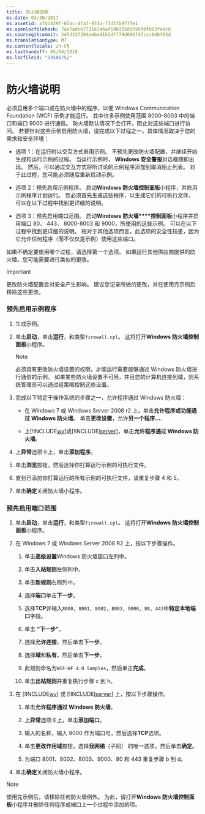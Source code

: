 ```yaml
---
title: 防火墙说明
ms.date: 03/30/2017
ms.assetid: a7dc429f-65ac-4faf-974a-77d5fb977fe1
ms.openlocfilehash: 7ae7adcb773167a6af190355dd595f0f063fedc8
ms.sourcegitcommit: 3d5d33f384eeba41b2dff79d096f47ccc8d8f03d
ms.translationtype: MT
ms.contentlocale: zh-CN
ms.lasthandoff: 05/04/2018
ms.locfileid: "33506752"
---
```

# <a name="firewall-instructions"></a>防火墙说明
必须启用多个端口或在防火墙中的程序，以便 Windows Communication Foundation (WCF) 示例才能运行。 其中许多示例使用范围 8000-8003 中的端口和端口 9000 进行通信。 防火墙默认情况下会打开，阻止对这些端口进行访问。 若要针对这些示例启用防火墙，请完成以下过程之一，具体情况取决于您的需求和安全环境：  
  
-   选项 1：在运行时以交互方式启用示例。 不预先更改防火墙配置，并继续开始生成和运行示例的过程。 当运行示例时， **Windows 安全警报**对话框随即出现。 然后，可以通过交互方式将所讨论的示例程序添加到取消阻止列表。 对于此过程，您可能必须随后重新启动示例。  
  
-   选项 2：预先启用示例程序。 启动**Windows 防火墙控制面板**小程序，并启用示例程序计划运行。 您必须首先生成这些程序，以生成它们的可执行文件。 可以在以下过程中找到更详细的说明。  
  
-   选项 3：预先启用端口范围。 启动**Windows 防火墙****控制面板**小程序并启用端口 80、 443、 8000-8003 和 9000，所使用的这些示例。 可以在以下过程中找到更详细的说明。 相对于其他选项而言，此选项的安全性较差，因为它允许任何程序（而不仅仅是示例）使用这些端口。  
  
 如果不确定要使用哪个过程，请选择第一个选项。 如果运行其他供应商提供的防火墙，您可能需要进行类似的更改。  
  
> [!IMPORTANT]
>  更改防火墙配置会对安全产生影响。 建议您记录所做的更改，并在使用完示例后移除这些更改。  
  
### <a name="to-enable-samples-programs-in-advance"></a>预先启用示例程序  
  
1.  生成示例。  
  
2.  单击**启动**，单击**运行**，和类型`firewall.cpl`。 这将打开**Windows 防火墙控制面板**小程序。  
  
    > [!NOTE]
    >  必须具有更改防火墙设置的权限，才能运行需要能够通过 Windows 防火墙进行通信的示例。 如果某些防火墙设置不可用，并且您的计算机连接到域，则系统管理员可以通过组策略控制这些设置。  
  
3.  完成以下特定于操作系统的步骤之一，允许程序通过 Windows 防火墙：  
  
    -   在 Windows 7 或 Windows Server 2008 r2 上，单击**允许程序或功能通过 Windows 防火墙**。 单击**更改设置**，允许**另一个程序...**.  
  
    -   上[!INCLUDE[wv](../../../../includes/wv-md.md)]或[!INCLUDE[lserver](../../../../includes/lserver-md.md)]，单击**允许程序通过 Windows 防火墙**。  
  
4.  上**异常**选项卡上，单击**添加程序**。  
  
5.  单击**浏览**按钮，然后选择你打算运行示例的可执行文件。  
  
6.  直到已添加你打算运行的所有示例的可执行文件，请重复步骤 4 和 5。  
  
7.  单击**确定**关闭防火墙小程序。  
  
### <a name="to-enable-a-port-range-in-advance"></a>预先启用端口范围  
  
1.  单击**启动**，单击**运行**，和类型`firewall.cpl`。 这将打开**Windows 防火墙控制面板**小程序。  
  
2.  在 Windows 7 或 Windows Server 2008 R2 上，按以下步骤操作。  
  
    1.  单击**高级设置**Windows 防火墙窗口左列中。  
  
    2.  单击**入站规则**左侧列中。  
  
    3.  单击**新规则**右侧列中。  
  
    4.  选择**端口**单击**下一步**。  
  
    5.  选择**TCP**并输入`8000, 8001, 8002, 8003, 9000, 80, 443`中**特定本地端口**字段。  
  
    6.  单击 **“下一步”**。  
  
    7.  选择**允许连接**，然后单击**下一步**。  
  
    8.  选择**域**和**私有**，然后单击**下一步**。  
  
    9. 此规则命名为`WCF-WF 4.0 Samples`，然后单击**完成**。  
  
    10. 单击**出站规则**并重复执行步骤 c 到 h。  
  
3.  在 [!INCLUDE[wv](../../../../includes/wv-md.md)] 或 [!INCLUDE[lserver](../../../../includes/lserver-md.md)] 上，按以下步骤操作。  
  
    1.  单击**允许程序通过 Windows 防火墙**。  
  
    2.  上**异常**选项卡上，单击**添加端口**。  
  
    3.  输入的名称，输入 8000 作为端口号，然后选择**TCP**选项。  
  
    4.  单击**更改作用域**按钮，选择**我网络**（子网） 的唯一选项，然后单击**确定**。  
  
    5.  为端口 8001、8002、8003、9000、80 和 443 重复步骤 b 到 d。  
  
4.  单击**确定**关闭防火墙小程序。  
  
> [!NOTE]
>  使用完示例后，请移除任何防火墙例外。 为此，请打开**Windows 防火墙控制面板**小程序并删除任何程序或端口上一个过程中添加的项。
